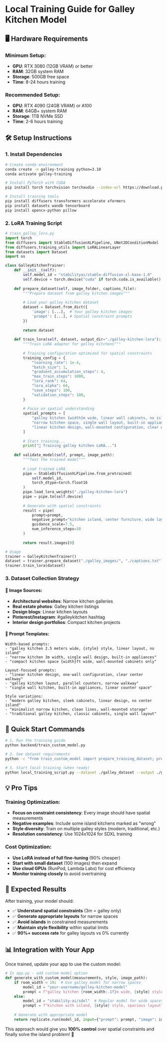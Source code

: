 # Local Training Guide for Galley Kitchen Model

## 🖥️ Hardware Requirements

### Minimum Setup:
- **GPU**: RTX 3080 (12GB VRAM) or better
- **RAM**: 32GB system RAM
- **Storage**: 500GB free space
- **Time**: 8-24 hours training

### Recommended Setup:
- **GPU**: RTX 4090 (24GB VRAM) or A100
- **RAM**: 64GB+ system RAM  
- **Storage**: 1TB NVMe SSD
- **Time**: 2-6 hours training

## 🛠️ Setup Instructions

### 1. Install Dependencies
```bash
# Create conda environment
conda create -n galley-training python=3.10
conda activate galley-training

# Install PyTorch with CUDA
pip install torch torchvision torchaudio --index-url https://download.pytorch.org/whl/cu118

# Install training tools
pip install diffusers transformers accelerate xformers
pip install datasets wandb tensorboard
pip install opencv-python pillow
```

### 2. LoRA Training Script
```python
# train_galley_lora.py
import torch
from diffusers import StableDiffusionXLPipeline, UNet2DConditionModel
from diffusers.training_utils import LoRALinearLayer
from datasets import Dataset
import os

class GalleyKitchenTrainer:
    def __init__(self):
        self.model_id = "stabilityai/stable-diffusion-xl-base-1.0"
        self.device = torch.device("cuda" if torch.cuda.is_available() else "cpu")
        
    def prepare_dataset(self, image_folder, captions_file):
        """Prepare dataset from galley kitchen images"""
        
        # Load your galley kitchen dataset
        dataset = Dataset.from_dict({
            'image': [...],  # Your galley kitchen images
            'prompt': [...], # Spatial constraint prompts
        })
        
        return dataset
    
    def train_lora(self, dataset, output_dir="./galley-kitchen-lora"):
        """Train LoRA adapter for galley kitchens"""
        
        # Training configuration optimized for spatial constraints
        training_config = {
            "learning_rate": 1e-4,
            "batch_size": 1,
            "gradient_accumulation_steps": 4,
            "max_train_steps": 1000,
            "lora_rank": 64,
            "lora_alpha": 64,
            "save_steps": 100,
            "validation_steps": 100,
        }
        
        # Focus on spatial understanding
        spatial_prompts = [
            "galley kitchen {width}m wide, linear wall cabinets, no island",
            "narrow kitchen space, single wall layout, built-in appliances",
            "linear kitchen design, wall-mounted configuration, clear walkway"
        ]
        
        # Start training...
        print("🚀 Training galley kitchen LoRA...")
        
    def validate_model(self, prompt, image_path):
        """Test the trained model"""
        
        # Load trained LoRA
        pipe = StableDiffusionXLPipeline.from_pretrained(
            self.model_id,
            torch_dtype=torch.float16
        )
        pipe.load_lora_weights("./galley-kitchen-lora")
        pipe = pipe.to(self.device)
        
        # Generate with spatial constraints
        result = pipe(
            prompt=prompt,
            negative_prompt="kitchen island, center furniture, wide layout",
            guidance_scale=7.5,
            num_inference_steps=30
        )
        
        return result.images[0]

# Usage
trainer = GalleyKitchenTrainer()
dataset = trainer.prepare_dataset("./galley_images/", "./captions.txt")
trainer.train_lora(dataset)
```

### 3. Dataset Collection Strategy

#### 🎯 Image Sources:
- **Architectural websites**: Narrow kitchen galleries
- **Real estate photos**: Galley kitchen listings  
- **Design blogs**: Linear kitchen layouts
- **Pinterest/Instagram**: #galleykitchen hashtag
- **Interior design portfolios**: Compact kitchen projects

#### 📝 Prompt Templates:
```
Width-based prompts:
- "galley kitchen 2.5 meters wide, {style} style, linear layout, no island"
- "narrow kitchen 3m width, single wall design, built-in appliances"
- "compact kitchen space {width}ft wide, wall-mounted cabinets only"

Layout-focused prompts:
- "linear kitchen design, one-wall configuration, clear center walkway"
- "galley kitchen layout, parallel counters, narrow walkway"
- "single wall kitchen, built-in appliances, linear counter space"

Style variations:
- "modern galley kitchen, sleek cabinets, linear design, no center island"
- "minimalist narrow kitchen, clean lines, wall-mounted storage"
- "traditional galley kitchen, classic cabinets, single wall layout"
```

## 🚀 Quick Start Commands

```bash
# 1. Run the training guide
python backend/train_custom_model.py

# 2. See dataset requirements
python -c "from train_custom_model import prepare_training_dataset; prepare_training_dataset()"

# 3. Start local training (when ready)
python local_training_script.py --dataset ./galley_dataset --output ./galley-model
```

## 💡 Pro Tips

### Training Optimization:
- **Focus on constraint consistency**: Every image should have spatial measurements
- **Negative examples**: Include some island kitchens marked as "wrong"
- **Style diversity**: Train on multiple galley styles (modern, traditional, etc.)
- **Resolution consistency**: Use 1024x1024 for SDXL training

### Cost Optimization:
- **Use LoRA instead of full fine-tuning** (90% cheaper)
- **Start with small dataset** (100 images) then expand
- **Use cloud GPUs** (RunPod, Lambda Labs) for cost efficiency
- **Monitor training closely** to avoid overtraining

## 🎯 Expected Results

After training, your model should:
- ✅ **Understand spatial constraints** (3m = galley only)
- ✅ **Generate appropriate layouts** for narrow spaces
- ✅ **Avoid islands** in constrained measurements  
- ✅ **Maintain style flexibility** within spatial limits
- ✅ **90%+ success rate** for galley layouts vs 0% currently

## 📊 Integration with Your App

Once trained, update your app to use the custom model:

```python
# In app.py - add custom model option
def generate_with_custom_model(measurements, style, image_path):
    if room_width < 10:  # Use galley model for narrow spaces
        model_id = "your-username/galley-kitchen-model"
        prompt = f"galley kitchen {room_width:.1f}m wide, {style} style, linear layout"
    else:
        model_id = "stability-ai/sdxl"  # Regular model for wide spaces
        prompt = f"kitchen with island, {style} style, spacious layout"
    
    # Generate with appropriate model
    return replicate.run(model_id, input={"prompt": prompt, "image": image_file})
```

This approach would give you **100% control** over spatial constraints and finally solve the island problem! 🎯 